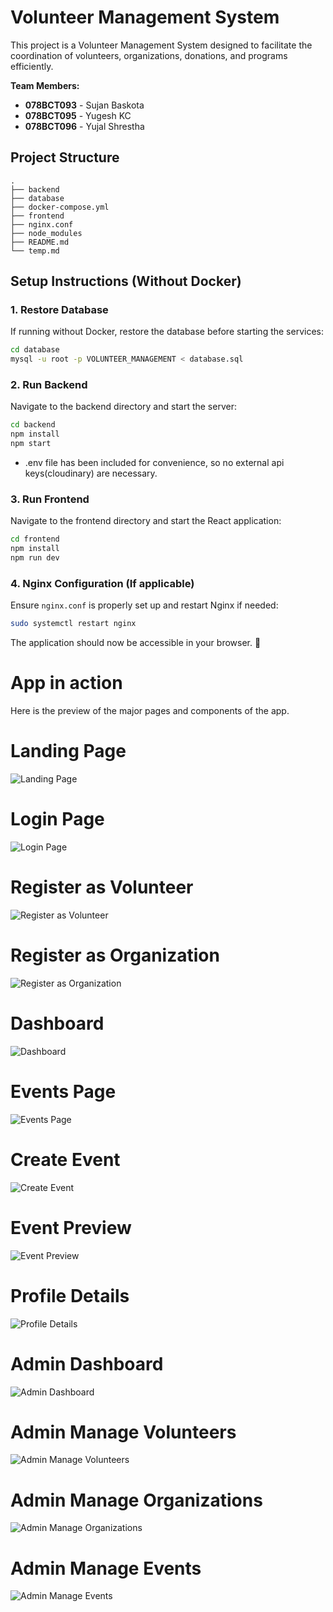 # Volunteer Management System
This project is a Volunteer Management System designed to facilitate the coordination of volunteers, organizations, donations, and programs efficiently.

**Team Members:**  
- **078BCT093** - Sujan Baskota  
- **078BCT095** - Yugesh KC  
- **078BCT096** - Yujal Shrestha



## Project Structure
```
.
├── backend
├── database
├── docker-compose.yml
├── frontend
├── nginx.conf
├── node_modules
├── README.md
└── temp.md
```

## Setup Instructions (Without Docker)

### 1. Restore Database
If running without Docker, restore the database before starting the services:
```sh
cd database
mysql -u root -p VOLUNTEER_MANAGEMENT < database.sql
```

### 2. Run Backend
Navigate to the backend directory and start the server:
```sh
cd backend
npm install
npm start
```
- .env file has been included for convenience, so no external api keys(cloudinary) are necessary.

### 3. Run Frontend
Navigate to the frontend directory and start the React application:
```sh
cd frontend
npm install
npm run dev
```

### 4. Nginx Configuration (If applicable)
Ensure `nginx.conf` is properly set up and restart Nginx if needed:
```sh
sudo systemctl restart nginx
```  

The application should now be accessible in your browser. 🚀

# App in action 
Here is the preview of the major pages and components of the app.
# Landing Page

![Landing Page](https://raw.githubusercontent.com/5ujan/VOLUNTEER_MANAGEMENT_SYSTEM/refs/heads/main/screenshots/landing_page.png)

# Login Page

![Login Page](https://raw.githubusercontent.com/5ujan/VOLUNTEER_MANAGEMENT_SYSTEM/refs/heads/main/screenshots/login_page.png)

# Register as Volunteer

![Register as Volunteer](https://raw.githubusercontent.com/5ujan/VOLUNTEER_MANAGEMENT_SYSTEM/refs/heads/main/screenshots/register_as_volunteer.png)

# Register as Organization

![Register as Organization](https://raw.githubusercontent.com/5ujan/VOLUNTEER_MANAGEMENT_SYSTEM/refs/heads/main/screenshots/register_as_organization.png)

# Dashboard

![Dashboard](https://raw.githubusercontent.com/5ujan/VOLUNTEER_MANAGEMENT_SYSTEM/refs/heads/main/screenshots/dashboard.png)

# Events Page

![Events Page](https://raw.githubusercontent.com/5ujan/VOLUNTEER_MANAGEMENT_SYSTEM/refs/heads/main/screenshots/events_page.png)

# Create Event

![Create Event](https://raw.githubusercontent.com/5ujan/VOLUNTEER_MANAGEMENT_SYSTEM/refs/heads/main/screenshots/create_event.png)

# Event Preview

![Event Preview](https://raw.githubusercontent.com/5ujan/VOLUNTEER_MANAGEMENT_SYSTEM/refs/heads/main/screenshots/event_preview.png)

# Profile Details

![Profile Details](https://raw.githubusercontent.com/5ujan/VOLUNTEER_MANAGEMENT_SYSTEM/refs/heads/main/screenshots/profile_details.png)

# Admin Dashboard

![Admin Dashboard](https://raw.githubusercontent.com/5ujan/VOLUNTEER_MANAGEMENT_SYSTEM/refs/heads/main/screenshots/admin_dashboard.png)

# Admin Manage Volunteers

![Admin Manage Volunteers](https://raw.githubusercontent.com/5ujan/VOLUNTEER_MANAGEMENT_SYSTEM/refs/heads/main/screenshots/admin_manage_volunteers.png)

# Admin Manage Organizations

![Admin Manage Organizations](https://raw.githubusercontent.com/5ujan/VOLUNTEER_MANAGEMENT_SYSTEM/refs/heads/main/screenshots/admin_manage_organizations.png)

# Admin Manage Events

![Admin Manage Events](https://raw.githubusercontent.com/5ujan/VOLUNTEER_MANAGEMENT_SYSTEM/refs/heads/main/screenshots/admin_manage_events.png)



